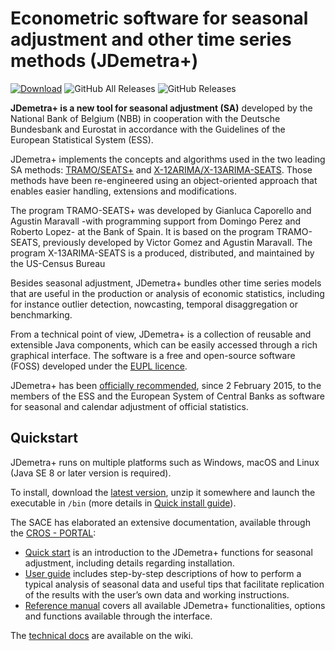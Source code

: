 # Econometric software for seasonal adjustment and other time series methods (JDemetra+)

[![Download](https://img.shields.io/github/release/jdemetra/jdemetra-app.svg)](https://github.com/jdemetra/jdemetra-app/releases/latest)
![GitHub All Releases](https://img.shields.io/github/downloads/jdemetra/jdemetra-app/total)
![GitHub Releases](https://img.shields.io/github/downloads/jdemetra/jdemetra-app/latest/total)

**JDemetra+ is a new tool for seasonal adjustment (SA)** developed by the National Bank of Belgium (NBB) in cooperation with the Deutsche Bundesbank and Eurostat in accordance with the Guidelines of the European Statistical System (ESS).

JDemetra+ implements the concepts and algorithms used in the two leading SA methods: [TRAMO/SEATS+](http://www.bde.es/bde/en/secciones/servicios/Profesionales/Programas_estadi/Programas_estad_d9fa7f3710fd821.html) and [X-12ARIMA/X-13ARIMA-SEATS](https://www.census.gov/data/software/x13as.html). Those methods have been re-engineered using an object-oriented approach that enables easier handling, extensions and modifications.

The program TRAMO-SEATS+ was developed by Gianluca Caporello and Agustin Maravall -with programming support from Domingo Perez and Roberto Lopez- at the Bank of Spain. It is based on the program TRAMO-SEATS, previously developed by Victor Gomez and Agustin Maravall.
The program X-13ARIMA-SEATS is a produced, distributed, and maintained by the US-Census Bureau


Besides seasonal adjustment, JDemetra+ bundles other time series models that are useful in the production or analysis of economic statistics, including for instance outlier detection, nowcasting, temporal disaggregation or benchmarking.

From a technical point of view, JDemetra+ is a collection of reusable and extensible Java components, which can be easily accessed through a rich graphical interface. The software is a free and open-source software (FOSS) developed under the [EUPL licence](http://ec.europa.eu/idabc/eupl.html).

JDemetra+ has been [officially recommended](https://ec.europa.eu/eurostat/cros/system/files/Jdemetra_%20release.pdf), since 2 February 2015, to the members of the ESS and the European System of Central Banks as software for seasonal and calendar adjustment of official statistics.

## Quickstart

JDemetra+ runs on multiple platforms such as Windows, macOS and Linux (Java SE 8 or later version  is required).

To install, download the [latest version](https://github.com/jdemetra/jdemetra-app/releases/latest), unzip it somewhere and launch the executable in `/bin` (more details in [Quick install guide](https://github.com/jdemetra/jdemetra-app/wiki/Quick-install-guide)).

The SACE has elaborated an extensive documentation, available through the [CROS - PORTAL](https://ec.europa.eu/eurostat/cros/content/seasonal-adjustment):

- [Quick start](https://ec.europa.eu/eurostat/cros/content/jdemetra-quick-start-0) is an introduction to the JDemetra+ functions for seasonal adjustment, including details regarding installation. 
- [User guide](https://ec.europa.eu/eurostat/cros/content/jdemetra-user-guide-0) includes step-by-step descriptions of how to perform a typical analysis of seasonal data and useful tips that facilitate replication of the results with the user’s own data and working instructions. 
- [Reference manual](https://ec.europa.eu/eurostat/cros/content/jdemetra-reference-manual-version-21_en)  covers all available JDemetra+ functionalities, options and functions available through the interface. 

The [technical docs](https://github.com/jdemetra/jdemetra-app/wiki) are available on the wiki.

